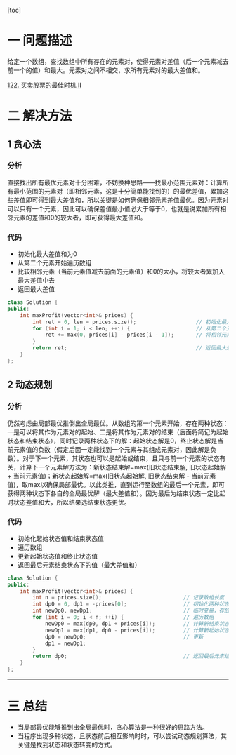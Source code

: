 [toc]

# 一 问题描述

给定一个数组，查找数组中所有存在的元素对，使得元素对差值（后一个元素减去前一个的值）和最大。元素对之间不相交，求所有元素对的最大差值和。

[122. 买卖股票的最佳时机 II](https://leetcode.cn/problems/best-time-to-buy-and-sell-stock-ii/)

# 二 解决方法
## 1 贪心法

### 分析

直接找出所有最优元素对十分困难，不妨换种思路——找最小范围元素对：计算所有最小范围的元素对（即相邻元素，这是十分简单能找到的）的最优差值，累加这些差值即可得到最大差值和，所以关键是如何确保相邻元素差值最优。因为元素对可以只有一个元素，因此可以确保差值最小值必大于等于0，也就是说累加所有相邻元素的差值和0的较大者，即可获得最大差值和。

### 代码

* 初始化最大差值和为0
* 从第二个元素开始遍历数组
* 比较相邻元素（当前元素值减去前面的元素值）和0的大小，将较大者累加入最大差值中去
* 返回最大差值

```cpp
class Solution {
public:
    int maxProfit(vector<int>& prices) {
        int ret = 0, len = prices.size();					// 初始化最大差值和为0；记录数组大小（用于遍历）
        for (int i = 1; i < len; ++i) {						// 从第二个元素开始循环（因为需要计算相邻元素差）
            ret += max(0, prices[i] - prices[i - 1]);		// 将相邻元素差与0中对较大者累加入最大差值
        }
        return ret;											// 返回最大差值和
    }
};
```

## 2 动态规划
### 分析

仍然考虑由局部最优推倒出全局最优。从数组的第一个元素开始，存在两种状态：一是可以将其作为元素对的起始、二是将其作为元素对的结束（后面将简记为起始状态和结束状态），同时记录两种状态下的解：起始状态解是0，终止状态解是当前元素值的负数（假定后面一定能找到一个元素与其组成元素对，因此解是负数）。对于下一个元素，其状态也可以是起始或结束，且只与前一个元素的状态有关，计算下一个元素解方法为：新状态结束解=max(旧状态结束解, 旧状态起始解 + 当前元素值)；新状态起始解=max(旧状态起始解, 旧状态结束解 - 当前元素值)，取max以确保局部最优。以此类推，直到运行至数组的最后一个元素，即可获得两种状态下各自的全局最优解（最大差值和）。因为最后为结束状态一定比起时状态差值和大，所以结果选结束状态更优。

### 代码

* 初始化起始状态值和结束状态值
* 遍历数组
* 更新起始状态值和终止状态值
* 返回最后元素结束状态下的值（最大差值和）

```cpp
class Solution {
public:
    int maxProfit(vector<int>& prices) {
        int n = prices.size();							// 记录数组长度
        int dp0 = 0, dp1 = -prices[0];					// 初始化两种状态的最大差值和，0为结束状态，1为起始状态
        int newDp0, newDp1;								// 临时变量，存放当前状态的最优解
        for (int i = 0; i < n; ++i)	{					// 遍历数组
            newDp0 = max(dp0, dp1 + prices[i]);			// 计算新结束状态值
            newDp1 = max(dp1, dp0 - prices[i]);			// 计算新起始状态值
            dp0 = newDp0;								// 更新
            dp1 = newDp1;
        }
        return dp0;										// 返回最后元素结束状态下的值
    }
};
```


---

# 三 总结

* 当局部最优能够推到出全局最优时，贪心算法是一种很好的思路方法。
* 当程序出现多种状态，且状态前后相互影响时时，可以尝试动态规划算法，其关键是找到状态和状态转变的方式。
